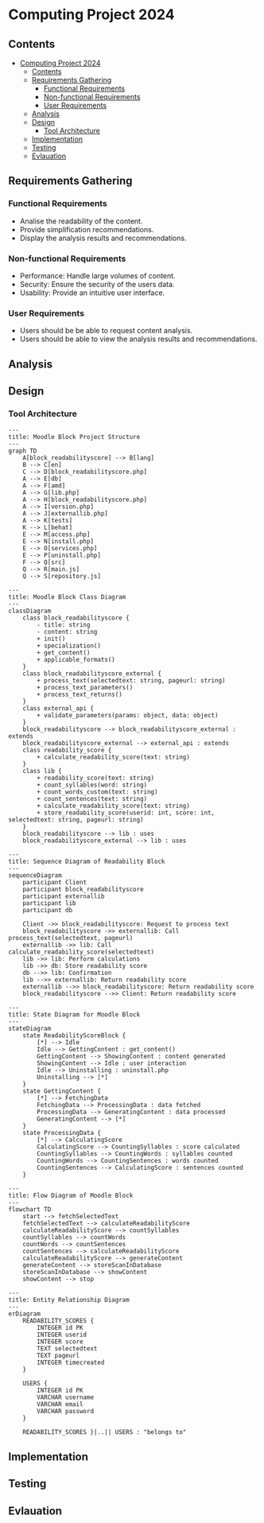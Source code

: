 # Computing Project 2024

## Contents

- [Computing Project 2024](#computing-project-2024)
  - [Contents](#contents)
  - [Requirements Gathering](#requirements-gathering)
    - [Functional Requirements](#functional-requirements)
    - [Non-functional Requirements](#non-functional-requirements)
    - [User Requirements](#user-requirements)
  - [Analysis](#analysis)
  - [Design](#design)
    - [Tool Architecture](#tool-architecture)
  - [Implementation](#implementation)
  - [Testing](#testing)
  - [Evlauation](#evlauation)

## Requirements Gathering

### Functional Requirements

* Analise the readability of the content.
* Provide simplification recommendations.
* Display the analysis results and recommendations.

### Non-functional Requirements

* Performance: Handle large volumes of content.
* Security: Ensure the security of the users data.
* Usability: Provide an intuitive user interface.

### User Requirements

* Users should be be able to request content analysis.
* Users should be able to view the analysis results and recommendations.

## Analysis

## Design

### Tool Architecture
```mermaid
---
title: Moodle Block Project Structure
---
graph TD
    A[block_readabilityscore] --> B[lang]
    B --> C[en]
    C --> D[block_readabilityscore.php]
    A --> E[db]
    A --> F[amd]
    A --> G[lib.php]
    A --> H[block_readabilityscore.php]
    A --> I[version.php]
    A --> J[externallib.php]
    A --> K[tests]
    K --> L[behat]
    E --> M[access.php]
    E --> N[install.php]
    E --> O[services.php]
    E --> P[uninstall.php]
    F --> Q[src]
    Q --> R[main.js]
    Q --> S[repository.js]
```

```mermaid
---
title: Moodle Block Class Diagram
---
classDiagram
    class block_readabilityscore {
        - title: string
        - content: string
        + init()
        + specialization()
        + get_content()
        + applicable_formats()
    }
    class block_readabilityscore_external {
        + process_text(selectedtext: string, pageurl: string)
        + process_text_parameters()
        + process_text_returns()
    }
    class external_api {
        + validate_parameters(params: object, data: object)
    }
    block_readabilityscore --> block_readabilityscore_external : extends
    block_readabilityscore_external --> external_api : extends
    class readability_score {
        + calculate_readability_score(text: string)
    }
    class lib {
        + readability_score(text: string)
        + count_syllables(word: string)
        + count_words_custom(text: string)
        + count_sentences(text: string)
        + calculate_readability_score(text: string)
        + store_readability_score(userid: int, score: int, selectedtext: string, pageurl: string)
    }
    block_readabilityscore --> lib : uses
    block_readabilityscore_external --> lib : uses
```

```mermaid
---
title: Sequence Diagram of Readability Block
---
sequenceDiagram
    participant Client
    participant block_readabilityscore
    participant externallib
    participant lib
    participant db

    Client ->> block_readabilityscore: Request to process text
    block_readabilityscore ->> externallib: Call process_text(selectedtext, pageurl)
    externallib ->> lib: Call calculate_readability_score(selectedtext)
    lib ->> lib: Perform calculations
    lib ->> db: Store readability score
    db -->> lib: Confirmation
    lib -->> externallib: Return readability score
    externallib -->> block_readabilityscore: Return readability score
    block_readabilityscore -->> Client: Return readability score
```

```mermaid
---
title: State Diagram for Moodle Block
---
stateDiagram
    state ReadabilityScoreBlock {
        [*] --> Idle
        Idle --> GettingContent : get_content()
        GettingContent --> ShowingContent : content generated
        ShowingContent --> Idle : user interaction
        Idle --> Uninstalling : uninstall.php
        Uninstalling --> [*]
    }
    state GettingContent {
        [*] --> FetchingData
        FetchingData --> ProcessingData : data fetched
        ProcessingData --> GeneratingContent : data processed
        GeneratingContent --> [*]
    }
    state ProcessingData {
        [*] --> CalculatingScore
        CalculatingScore --> CountingSyllables : score calculated
        CountingSyllables --> CountingWords : syllables counted
        CountingWords --> CountingSentences : words counted
        CountingSentences --> CalculatingScore : sentences counted
    }

```
```mermaid
---
title: Flow Diagram of Moodle Block
---
flowchart TD
    start --> fetchSelectedText
    fetchSelectedText --> calculateReadabilityScore
    calculateReadabilityScore --> countSyllables
    countSyllables --> countWords
    countWords --> countSentences
    countSentences --> calculateReadabilityScore
    calculateReadabilityScore --> generateContent
    generateContent --> storeScanInDatabase
    storeScanInDatabase --> showContent
    showContent --> stop

```
```mermaid
---
title: Entity Relationship Diagram
---
erDiagram
    READABILITY_SCORES {
        INTEGER id PK
        INTEGER userid
        INTEGER score
        TEXT selectedtext
        TEXT pageurl
        INTEGER timecreated
    }

    USERS {
        INTEGER id PK
        VARCHAR username
        VARCHAR email
        VARCHAR password
    }

    READABILITY_SCORES }|..|| USERS : "belongs to"

```
## Implementation

## Testing

## Evlauation
